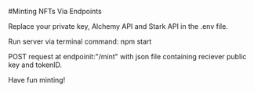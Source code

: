 #Minting NFTs Via Endpoints

Replace your private key, Alchemy API and Stark API in the .env file.

Run server via terminal command: npm start

POST request at endpoinit:"/mint" with json file containing reciever public key and tokenID.

Have fun minting!
